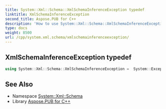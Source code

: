 ```yaml
---
title: System::Xml::Schema::XmlSchemaInferenceException typedef
linktitle: XmlSchemaInferenceException
second_title: Aspose.PUB for C++
description: 'How to use System::Xml::Schema::XmlSchemaInferenceException typedef in C++.'
type: docs
weight: 8500
url: /cpp/system.xml.schema/xmlschemainferenceexception/
---
```

## XmlSchemaInferenceException typedef




```cpp
using System::Xml::Schema::XmlSchemaInferenceException =  System::ExceptionWrapper<Details_XmlSchemaInferenceException>
```

## See Also

* Namespace [System::Xml::Schema](../)
* Library [Aspose.PUB for C++](../../)
